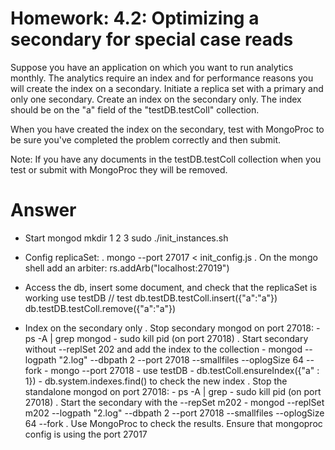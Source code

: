 # Homework: 4.2: Optimizing a secondary for special case reads

Suppose you have an application on which you want to run analytics monthly. The analytics require an index and for performance reasons you will create the index on a secondary. Initiate a replica set with a primary and only one secondary. Create an index on the secondary only. The index should be on the "a" field of the "testDB.testColl" collection.

When you have created the index on the secondary, test with MongoProc to be sure you've completed the problem correctly and then submit.

Note: If you have any documents in the testDB.testColl collection when you test or submit with MongoProc they will be removed.

# Answer

- Start mongod
mkdir 1 2 3
sudo ./init_instances.sh

- Config replicaSet:
	. mongo --port 27017 < init_config.js
	. On the mongo shell add an arbiter: rs.addArb("localhost:27019")
- Access the db, insert some document, and check that the replicaSet is working
use testDB
// test
db.testDB.testColl.insert({"a":"a"})
db.testDB.testColl.remove({"a":"a"})

- Index on the secondary only
	. Stop secondary mongod on port 27018:
		- ps -A | grep mongod 
		- sudo kill pid (on port 27018)
	. Start secondary without --replSet 202 and add the index to the collection
		- mongod --logpath "2.log" --dbpath 2 --port 27018 --smallfiles --oplogSize 64 --fork
		- mongo --port 27018
		- use testDB
		- db.testColl.ensureIndex({"a" : 1})
		- db.system.indexes.find() to check the new index
	. Stop the standalone mongod on port 27018:
		- ps -A | grep 
		- sudo kill pid (on port 27018)
	. Start the secondary with the --repSet m202
		- mongod --replSet m202 --logpath "2.log" --dbpath 2 --port 27018 --smallfiles --oplogSize 64 --fork
	. Use MongoProc to check the results. Ensure that mongoproc config is using the port 27017
